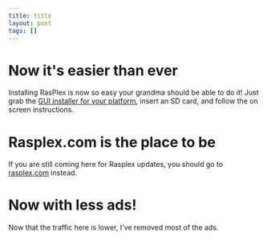 ```yaml
---
title: title
layout: post
tags: []
---
```



Now it's easier than ever
=========================

Installing RasPlex is now so easy your grandma should be able to do it! Just grab the [GUI installer for your platform](https://rasplex.com/get-started/rasplex-installers.html), insert an SD card, and follow the on screen instructions.

Rasplex.com is the place to be
==============================

If you are still coming here for Rasplex updates, you should go to [rasplex.com](https://rasplex.com) instead.

Now with less ads!
==================

Now that the traffic here is lower, I've removed most of the ads.

